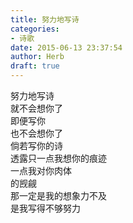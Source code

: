 ```yaml
---  
title: 努力地写诗  
categories:  
- 诗歌  
date: 2015-06-13 23:37:54  
author: Herb  
draft: true
---  
```

努力地写诗  
就不会想你了  
即便写你  
也不会想你了    
倘若写你的诗  
透露只一点我想你的痕迹  
一点我对你肉体  
的觊觎  
那一定是我的想象力不及  
是我写得不够努力